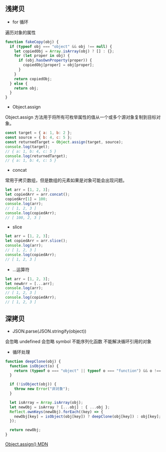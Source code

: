 ## 浅拷贝

- for 循环

遍历对象的属性

```js
function fakeCopy(obj) {
  if (typeof obj === "object" && obj !== null) {
    let copiedObj = Array.isArray(obj) ? [] : {};
    for (let proper in obj) {
      if (obj.hasOwnProperty(proper)) {
        copiedObj[proper] = obj[proper];
      }
    }
    return copiedObj;
  } else {
    return obj;
  }
}
```

- Object.assign

Object.assign 方法用于将所有可枚举属性的值从一个或多个源对象复制到目标对象。

```js
const target = { a: 1, b: 2 };
const source = { b: 4, c: 5 };
const returnedTarget = Object.assign(target, source);
console.log(target);
// { a: 1, b: 4, c: 5 }
console.log(returnedTarget);
// { a: 1, b: 4, c: 5 }
```

- concat

常用于拷贝数组，但是数组的元素如果是对象可能会出现问题。

```js
let arr = [1, 2, 3];
let copiedArr = arr.concat();
copiedArr[1] = 100;
console.log(arr);
// [ 1, 2, 3 ]
console.log(copiedArr);
// [ 100, 2, 3 ]
```

- slice

```js
let arr = [1, 2, 3];
let copiedArr = arr.slice();
console.log(arr);
// [ 1, 2, 3 ]
console.log(copiedArr);
// [ 1, 2, 3 ]
```

- ...运算符

```js
let arr = [1, 2, 3];
let newArr = [...arr];
console.log(arr);
// [ 1, 2, 3 ]
console.log(copiedArr);
// [ 1, 2, 3 ]
```

## 深拷贝

- JSON.parse(JSON.stringify(object))

会忽略 undefined
会忽略 symbol
不能序列化函数
不能解决循环引用的对象

- 循环处理

```js
function deepClone(obj) {
  function isObject(o) {
    return (typeof o === "object" || typeof o === "function") && o !== null;
  }

  if (!isObject(obj)) {
    throw new Error("非对象");
  }

  let isArray = Array.isArray(obj);
  let newObj = isArray ? [...obj] : { ...obj };
  Reflect.ownKeys(newObj).forEach((key) => {
    newObj[key] = isObject(obj[key]) ? deepClone(obj[key]) : obj[key];
  });

  return newObj;
}
```

[Object.assign() MDN](https://developer.mozilla.org/en-US/docs/Web/JavaScript/Reference/Global_Objects/Object/assign)
